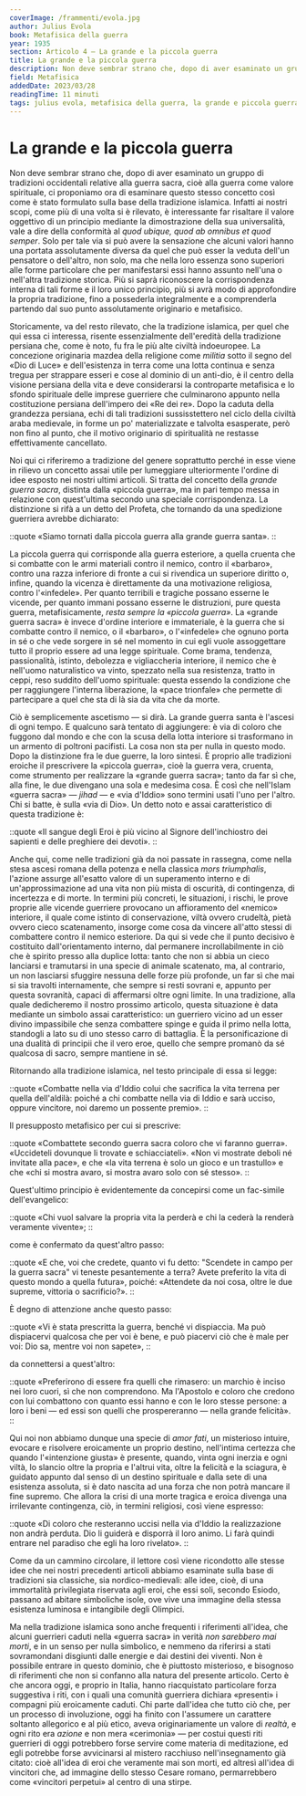 ```yaml
---
coverImage: /frammenti/evola.jpg
author: Julius Evola
book: Metafisica della guerra
year: 1935
section: Articolo 4 — La grande e la piccola guerra
title: La grande e la piccola guerra
description: Non deve sembrar strano che, dopo di aver esaminato un gruppo di tradizioni occidentali relative alla guerra sacra, cioè alla guerra come valore spirituale, ci proponiamo ora di esaminare questo stesso concetto così come è stato formulato sulla base della tradizione islamica.
field: Metafisica
addedDate: 2023/03/28
readingTime: 11 minuti
tags: julius evola, metafisica della guerra, la grande e piccola guerra, 1935, islam, italia
---
```


# La grande e la piccola guerra

Non deve sembrar strano che, dopo di aver esaminato un gruppo di tradizioni occidentali relative alla guerra sacra, cioè alla guerra come valore spirituale, ci proponiamo ora di esaminare questo stesso concetto così come è stato formulato sulla base della tradizione islamica. Infatti ai nostri scopi, come più di una volta si è rilevato, è interessante far risaltare il valore oggettivo di un principio mediante la dimostrazione della sua universalità, vale a dire della conformità al *quod ubique, quod ab omnibus et quod semper*. Solo per tale via si può avere la sensazione che alcuni valori hanno una portata assolutamente diversa da quel che può esser la veduta dell'un pensatore o dell'altro, non solo, ma che nella loro essenza sono superiori alle forme particolare che per manifestarsi essi hanno assunto nell'una o nell'altra tradizione storica. Più si saprà riconoscere la corrispondenza interna di tali forme e il loro unico principio, più si avrà modo di approfondire la propria tradizione, fino a possederla integralmente e a comprenderla partendo dal suo punto assolutamente originario e metafisico.

Storicamente, va del resto rilevato, che la tradizione islamica, per quel che qui essa ci interessa, risente essenzialmente dell'eredità della tradizione persiana che, come è noto, fu fra le più alte civiltà indoeuropee. La concezione originaria mazdea della religione come *militia* sotto il segno del «Dio di Luce» e dell'esistenza in terra come una lotta continua e senza tregua per strappare esseri e cose al dominio di un anti-dio, è il centro della visione persiana della vita e deve considerarsi la controparte metafisica e lo sfondo spirituale delle imprese guerriere che culminarono appunto nella costituzione persiana dell'impero dei «Re dei re». Dopo la caduta della grandezza persiana, echi di tali tradizioni sussisstettero nel ciclo della civiltà araba medievale, in forme un po' materializzate e talvolta esasperate, però non fino al punto, che il motivo originario di spiritualità ne restasse effettivamente cancellato.

Noi qui ci riferiremo a tradizione del genere soprattutto perché in esse viene in rilievo un concetto assai utile per lumeggiare ulteriormente l'ordine di idee esposto nei nostri ultimi articoli. Si tratta del concetto della *grande guerra sacra*, distinta dalla «piccola guerra», ma in pari tempo messa in relazione con quest'ultima secondo una speciale corrispondenza. La distinzione si rifà a un detto del Profeta, che tornando da una spedizione guerriera avrebbe dichiarato:

::quote
«Siamo tornati dalla piccola guerra alla grande guerra santa».
::

La piccola guerra qui corrisponde alla guerra esteriore, a quella cruenta che si combatte con le armi materiali contro il nemico, contro il «barbaro», contro una razza inferiore di fronte a cui si rivendica un superiore diritto o, infine, quando la vicenza è direttamente da una motivazione religiosa, contro l'«infedele». Per quanto terribili e tragiche possano esserne le vicende, per quanto immani possano esserne le distruzioni, pure questa guerra, metafisicamente, *resta sempre la «piccola guerra»*. La «grande guerra sacra» è invece d'ordine interiore e immateriale, è la guerra che si combatte contro il nemico, o il «barbaro», o l'«infedele» che ognuno porta in sé o che vede sorgere in sé nel momento in cui egli vuole assoggettare tutto il proprio essere ad una legge spirituale. Come brama, tendenza, passionalità, istinto, debolezza e vigliaccheria interiore, il nemico che è nell'uomo naturalistico va vinto, spezzato nella sua resistenza, tratto in ceppi, reso suddito dell'uomo spirituale: questa essendo la condizione che per raggiungere l'interna liberazione, la «pace trionfale» che permette di partecipare a quel che sta di là sia da vita che da morte.

Ciò è semplicemente ascetismo &mdash; si dirà. La grande guerra santa è l'ascesi di ogni tempo. E qualcuno sarà tentato di aggiungere: è via di coloro che fuggono dal mondo e che con la scusa della lotta interiore si trasformano in un armento di poltroni pacifisti. La cosa non sta per nulla in questo modo. Dopo la distinzione fra le due guerre, la loro sintesi. È proprio alle tradizioni eroiche il prescrivere la «piccola guerra», cioè la guerra vera, cruenta, come strumento per realizzare la «grande guerra sacra»; tanto da far sì che, alla fine, le due divengano una sola e medesima cosa.
È così che nell'Islam «guerra sacra» &mdash; *jihad* &mdash; e «via d'Iddio» sono termini usati l'uno per l'altro. Chi si batte, è sulla «via di Dio». Un detto noto e assai caratteristico di questa tradizione è:

::quote
«Il sangue degli Eroi è più vicino al Signore dell'inchiostro dei sapienti e delle preghiere dei devoti».
::

Anche qui, come nelle tradizioni già da noi passate in rassegna, come nella stesa ascesi romana della potenza e nella classica *mors triumphalis*, l'azione assurge all'esatto valore di un superamento interno e di un'approssimazione ad una vita non più mista di oscurità, di contingenza, di incertezza e di morte. In termini più concreti, le situazioni, i rischi, le prove proprie alle vicende guerriere provocano un affioramento del «nemico» interiore, il quale come istinto di conservazione, viltà ovvero crudeltà, pietà ovvero cieco scatenamento, insorge come cosa da vincere all'atto stessi di combattere contro il nemico esteriore. Da qui si vede che il punto decisivo è costituito dall'orientamento interno, dal permanere incrollabilmente in ciò che è spirito presso alla duplice lotta: tanto che non si abbia un cieco lanciarsi e tramutarsi in una specie di animale scatenato, ma, al contrario, un non lasciarsi sfuggire nessuna delle forze più profonde, un far sì che mai si sia travolti internamente, che sempre si resti sovrani e, appunto per questa sovranità, capaci di affermarsi oltre ogni limite. In una tradizione, alla quale dedicheremo il nostro prossimo articolo, questa situazione è data mediante un simbolo assai caratteristico: un guerriero vicino ad un esser divino impassibile che senza combattere spinge e guida il primo nella lotta, standogli a lato su di uno stesso carro di battaglia. È la personificazione di una dualità di principii che il vero eroe, quello che sempre promanò da sé qualcosa di sacro, sempre mantiene in sé. 

Ritornando alla tradizione islamica, nel testo principale di essa si legge:

::quote
«Combatte nella via d'Iddio colui che sacrifica la vita terrena per quella dell'aldilà: poiché a chi combatte nella via di Iddio e sarà ucciso, oppure vincitore, noi daremo un possente premio».
::

Il presupposto metafisico per cui si prescrive:

::quote
«Combattete secondo guerra sacra coloro che vi faranno guerra». «Uccideteli dovunque li trovate e schiacciateli». «Non vi mostrate deboli né invitate alla pace», e che «la vita terrena è solo un gioco e un trastullo» e che «chi si mostra avaro, si mostra avaro solo con sé stesso».
::

Quest'ultimo principio è evidentemente da concepirsi come un fac-simile dell'evangelico:

::quote
«Chi vuol salvare la propria vita la perderà e chi la cederà la renderà veramente vivente»;
::

come è confermato da quest'altro passo:

::quote
«E che, voi che credete, quanto vi fu detto: "Scendete in campo per la guerra sacra" vi teneste pesantemente a terra? Avete preferito la vita di questo mondo a quella futura», poiché: «Attendete da noi cosa, oltre le due supreme, vittoria o sacrificio?».
::

È degno di attenzione anche questo passo:

::quote
«Vi è stata prescritta la guerra, benché vi dispiaccia. Ma può dispiacervi qualcosa che per voi è bene, e può piacervi ciò che è male per voi: Dio sa, mentre voi non sapete»,
::

da connettersi a quest'altro:

::quote
«Preferirono di essere fra quelli che rimasero: un marchio è inciso nei loro cuori, sì che non comprendono. Ma l'Apostolo e coloro che credono con lui combattono con quanto essi hanno e con le loro stesse persone: a loro i beni &mdash; ed essi son quelli che prospereranno &mdash; nella grande felicità».
::

Qui noi non abbiamo dunque una specie di *amor fati*, un misterioso intuire, evocare e risolvere eroicamente un proprio destino, nell'intima certezza che quando l'«intenzione giusta» è presente, quando, vinta ogni inerzia e ogni viltà, lo slancio oltre la propria e l'altrui vita, oltre la felicità e la sciagura, è guidato appunto dal senso di un destino spirituale e dalla sete di una esistenza assoluta, si è dato nascita ad una forza che non potrà mancare il fine supremo. Che allora la crisi di una morte tragica e eroica divenga una irrilevante contingenza, ciò, in termini religiosi, così viene espresso:

::quote
«Di coloro che resteranno uccisi nella via d'Iddio la realizzazione non andrà perduta. Dio li guiderà e disporrà il loro animo. Li farà quindi entrare nel paradiso che egli ha loro rivelato».
::

Come da un cammino circolare, il lettore così viene ricondotto alle stesse idee che nei nostri precedenti articoli abbiamo esaminate sulla base di tradizioni sia classiche, sia nordico-medievali: alle idee, cioè, di una immortalità privilegiata riservata agli eroi, che essi soli, secondo Esiodo, passano ad abitare simboliche isole, ove vive una immagine della stessa esistenza luminosa e intangibile degli Olimpici.

Ma nella tradizione islamica sono anche frequenti i riferimenti all'idea, che alcuni guerrieri caduti nella «guerra sacra» in verità *non sarebbero mai morti*, e in un senso per nulla simbolico, e nemmeno da riferirsi a stati sovramondani disgiunti dalle energie e dai destini dei viventi. Non è possibile entrare in questo dominio, che è piuttosto misterioso, e bisognoso di riferimenti che non si confanno alla natura del presente articolo. Certo è che ancora oggi, e proprio in Italia, hanno riacquistato particolare forza suggestiva i riti, con i quali una comunità guerriera dichiara «presenti» i compagni più eroicamente caduti. Chi parte dall'idea che tutto ciò che, per un processo di involuzione, oggi ha finito con l'assumere un carattere soltanto allegorico e al più etico, aveva originariamente un valore di *realtà*, e ogni rito era *azione* e non mera «cerimonia» &mdash; per costui questi riti guerrieri di oggi potrebbero forse servire come materia di meditazione, ed egli potrebbe forse avvicinarsi al mistero racchiuso nell'insegnamento già citato: cioè all'idea di eroi che veramente mai son morti, ed altresì all'idea di vincitori che, ad immagine dello stesso Cesare romano, permarrebbero come «vincitori perpetui» al centro di una stirpe.




